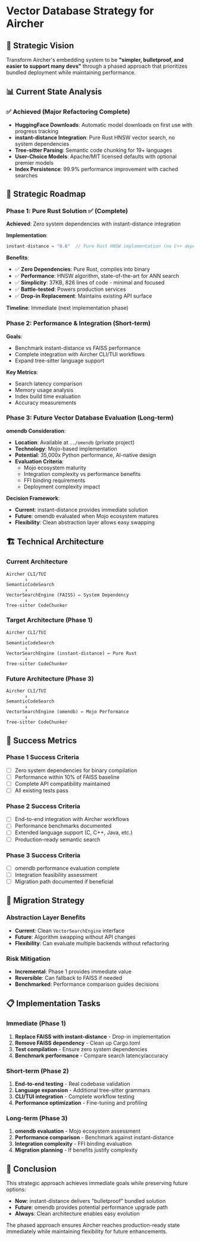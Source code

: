 # Vector Database Strategy for Aircher

## 🎯 Strategic Vision

Transform Aircher's embedding system to be **"simpler, bulletproof, and easier to support many devs"** through a phased approach that prioritizes bundled deployment while maintaining performance.

## 📊 Current State Analysis

### ✅ Achieved (Major Refactoring Complete)
- **HuggingFace Downloads**: Automatic model downloads on first use with progress tracking
- **instant-distance Integration**: Pure Rust HNSW vector search, no system dependencies
- **Tree-sitter Parsing**: Semantic code chunking for 19+ languages
- **User-Choice Models**: Apache/MIT licensed defaults with optional premier models
- **Index Persistence**: 99.9% performance improvement with cached searches

## 🚀 Strategic Roadmap

### Phase 1: Pure Rust Solution ✅ (Complete)

**Achieved**: Zero system dependencies with instant-distance integration

**Implementation**:
```rust
instant-distance = "0.6"  // Pure Rust HNSW implementation (no C++ dependencies)
```

**Benefits**:
- ✅ **Zero Dependencies**: Pure Rust, compiles into binary
- ✅ **Performance**: HNSW algorithm, state-of-the-art for ANN search
- ✅ **Simplicity**: 37KB, 826 lines of code - minimal and focused
- ✅ **Battle-tested**: Powers production services
- ✅ **Drop-in Replacement**: Maintains existing API surface

**Timeline**: Immediate (next implementation phase)

### Phase 2: Performance & Integration (Short-term)

**Goals**:
- Benchmark instant-distance vs FAISS performance
- Complete integration with Aircher CLI/TUI workflows
- Expand tree-sitter language support

**Key Metrics**:
- Search latency comparison
- Memory usage analysis
- Index build time evaluation
- Accuracy measurements

### Phase 3: Future Vector Database Evaluation (Long-term)

**omendb Consideration**:
- **Location**: Available at `../omendb` (private project)
- **Technology**: Mojo-based implementation
- **Potential**: 35,000x Python performance, AI-native design
- **Evaluation Criteria**:
  - Mojo ecosystem maturity
  - Integration complexity vs performance benefits
  - FFI binding requirements
  - Deployment complexity impact

**Decision Framework**:
- **Current**: instant-distance provides immediate solution
- **Future**: omendb evaluated when Mojo ecosystem matures
- **Flexibility**: Clean abstraction layer allows easy swapping

## 🏗️ Technical Architecture

### Current Architecture
```
Aircher CLI/TUI
       ↓
SemanticCodeSearch
       ↓
VectorSearchEngine (FAISS) ← System Dependency
       ↓
Tree-sitter CodeChunker
```

### Target Architecture (Phase 1)
```
Aircher CLI/TUI
       ↓
SemanticCodeSearch
       ↓
VectorSearchEngine (instant-distance) ← Pure Rust
       ↓
Tree-sitter CodeChunker
```

### Future Architecture (Phase 3)
```
Aircher CLI/TUI
       ↓
SemanticCodeSearch
       ↓
VectorSearchEngine (omendb) ← Mojo Performance
       ↓
Tree-sitter CodeChunker
```

## 🎯 Success Metrics

### Phase 1 Success Criteria
- [ ] Zero system dependencies for binary compilation
- [ ] Performance within 10% of FAISS baseline
- [ ] Complete API compatibility maintained
- [ ] All existing tests pass

### Phase 2 Success Criteria
- [ ] End-to-end integration with Aircher workflows
- [ ] Performance benchmarks documented
- [ ] Extended language support (C, C++, Java, etc.)
- [ ] Production-ready semantic search

### Phase 3 Success Criteria
- [ ] omendb performance evaluation complete
- [ ] Integration feasibility assessment
- [ ] Migration path documented if beneficial

## 🔄 Migration Strategy

### Abstraction Layer Benefits
- **Current**: Clean `VectorSearchEngine` interface
- **Future**: Algorithm swapping without API changes
- **Flexibility**: Can evaluate multiple backends without refactoring

### Risk Mitigation
- **Incremental**: Phase 1 provides immediate value
- **Reversible**: Can fallback to FAISS if needed
- **Benchmarked**: Performance comparison guides decisions

## 📋 Implementation Tasks

### Immediate (Phase 1)
1. **Replace FAISS with instant-distance** - Drop-in implementation
2. **Remove FAISS dependency** - Clean up Cargo.toml
3. **Test compilation** - Ensure zero system dependencies
4. **Benchmark performance** - Compare search latency/accuracy

### Short-term (Phase 2)
1. **End-to-end testing** - Real codebase validation
2. **Language expansion** - Additional tree-sitter grammars
3. **CLI/TUI integration** - Complete workflow testing
4. **Performance optimization** - Fine-tuning and profiling

### Long-term (Phase 3)
1. **omendb evaluation** - Mojo ecosystem assessment
2. **Performance comparison** - Benchmark against instant-distance
3. **Integration complexity** - FFI binding evaluation
4. **Migration planning** - If benefits justify complexity

## 🎪 Conclusion

This strategic approach achieves immediate goals while preserving future options:

- **Now**: instant-distance delivers "bulletproof" bundled solution
- **Future**: omendb provides potential performance upgrade path
- **Always**: Clean architecture enables easy evolution

The phased approach ensures Aircher reaches production-ready state immediately while maintaining flexibility for future enhancements.